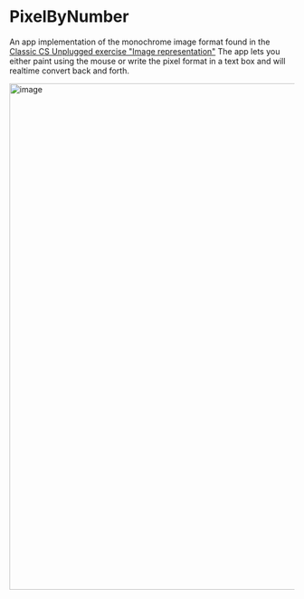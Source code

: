 # PixelByNumber

An app implementation of the monochrome image format found in the [Classic CS Unplugged exercise "Image representation"](https://classic.csunplugged.org/activities/image-representation)
The app lets you either paint using the mouse or write the pixel format in a text box and will realtime convert back and forth.

<img width="894" alt="image" src="https://github.com/user-attachments/assets/2296351e-6710-4e6c-8b75-5fb104641c93" />
